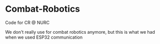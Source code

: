 # Combat-Robotics

Code for CR @ NURC

We don't really use for combat robotics anymore, but this is what we had when we used ESP32 communication
